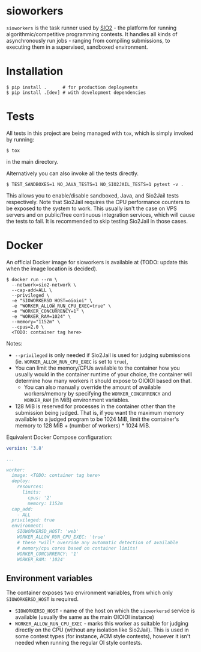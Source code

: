 # sioworkers

`sioworkers` is the task runner used by [SIO2](https://github.com/sio2project/oioioi) - the platform for running algorithmic/competitive programming contests. It handles all kinds of asynchronously run jobs - ranging from compiling submissions, to executing them in a supervised, sandboxed environment.

# Installation

```
$ pip install .      # for production deployments
$ pip install .[dev] # with development dependencies
```

# Tests

All tests in this project are being managed with `tox`, which is simply invoked by running:

```console
$ tox
```

in the main directory.

Alternatively you can also invoke all the tests directly.

```console
$ TEST_SANDBOXES=1 NO_JAVA_TESTS=1 NO_SIO2JAIL_TESTS=1 pytest -v .
```
This allows you to enable/disable sandboxed, Java, and Sio2Jail tests respectively.
Note that Sio2Jail requires the CPU performance counters to be exposed to the system to work.
This usually isn't the case on VPS servers and on public/free continuous integration services,
which will cause the tests to fail. It is recommended to skip testing Sio2Jail in those cases.

# Docker

An official Docker image for sioworkers is available at (TODO: update this when the image location is decided).

```console
$ docker run --rm \
  --network=sio2-network \
  --cap-add=ALL \
  --privileged \
  -e "SIOWORKERSD_HOST=oioioi" \
  -e "WORKER_ALLOW_RUN_CPU_EXEC=true" \
  -e "WORKER_CONCURRENCY=1" \
  -e "WORKER_RAM=1024" \
  --memory="1152m" \
  --cpus=2.0 \
  <TODO: container tag here>
```

Notes:
* `--privileged` is only needed if Sio2Jail is used for judging submissions (ie. `WORKER_ALLOW_RUN_CPU_EXEC` is set to `true`),
* You can limit the memory/CPUs available to the container how you usually would in the container runtime of your choice,
  the container will determine how many workers it should expose to OIOIOI based on that.
  * You can also manually override the amount of available workers/memory by specifying the `WORKER_CONCURRENCY` and `WORKER_RAM` (in MiB) environment variables.
* 128 MiB is reserved for processes in the container other than the submission being judged. That is, if you want
  the maximum memory available to a judged program to be 1024 MiB, limit the container's memory to
  128 MiB + (number of workers) * 1024 MiB.

Equivalent Docker Compose configuration:

```yaml
version: '3.8'

...

worker:
  image: <TODO: container tag here>
  deploy:
    resources:
      limits:
        cpus: '2'
        memory: 1152m
  cap_add:
    - ALL
  privileged: true
  environment:
    SIOWORKERSD_HOST: 'web'
    WORKER_ALLOW_RUN_CPU_EXEC: 'true'
    # these *will* override any automatic detection of available
    # memory/cpu cores based on container limits!
    WORKER_CONCURRENCY: '1'
    WORKER_RAM: '1024'
```

## Environment variables

The container exposes two environment variables, from which only `SIOWORKERSD_HOST` is required.

* `SIOWORKERSD_HOST` - name of the host on which the `sioworkersd` service is available (usually the same as the main OIOIOI instance)
* `WORKER_ALLOW_RUN_CPU_EXEC` - marks this worker as suitable for judging directly on the CPU (without any isolation like Sio2Jail).
  This is used in some contest types (for instance, ACM style contests), however it isn't needed when running the regular OI style
  contests.
